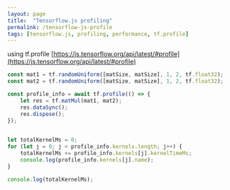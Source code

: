 ```yaml
---
layout: page
title:  "Tensorflow.js profiling"
permalink: /tensorflow-js-profile
tags: [tensorflow.js, profiling, performance, tf.profile]
---
```


using tf.profile
[https://js.tensorflow.org/api/latest/#profile](https://js.tensorflow.org/api/latest/#profile)


```javascript
const mat1 = tf.randomUniform([matSize, matSize], 1, 2, tf.float32);
const mat2 = tf.randomUniform([matSize, matSize], 1, 2, tf.float32);

const profile_info = await tf.profile(() => {
    let res = tf.matMul(mat1, mat2);
    res.dataSync();
    res.dispose();
});
    

let totalKernelMs = 0;
for (let j = 0; j < profile_info.kernels.length; j++) {
    totalKernelMs += profile_info.kernels[j].kernelTimeMs;
    console.log(profile_info.kernels[j].name);
}

console.log(totalKernelMs);
```




